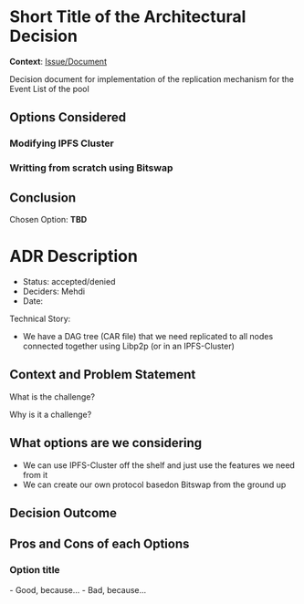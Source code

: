 # Short Title of the Architectural Decision

[based on https://schubmat.github.io/DecisionCapture/templates/captureTemplate_simple.html]: #

**Context**: [Issue/Document](https://github.com/filecoin-project/gitops-root/issues/)

Decision document for implementation of the replication mechanism for the Event List of the pool

## Options Considered

### Modifying IPFS Cluster

### Writting from scratch using Bitswap


## Conclusion

Chosen Option: **TBD**


# ADR Description

* Status: accepted/denied
* Deciders: Mehdi
* Date: 

Technical Story: 
* We have a DAG tree (CAR file) that we need replicated to all nodes connected together using Libp2p (or in an IPFS-Cluster)

## Context and Problem Statement
What is the challenge?
<Description>

Why is it a challenge?
<Description>


## What options are we considering 
* We can use IPFS-Cluster off the shelf and just use the features we need from it
* We can create our own protocol basedon Bitswap from the ground up
 
## Decision Outcome
<Describe the decision that was choosen>

## Pros and Cons of each Options

### Option title
<Describe in depth each options>

<List pros and cons>
- Good, because...
- Bad, because...